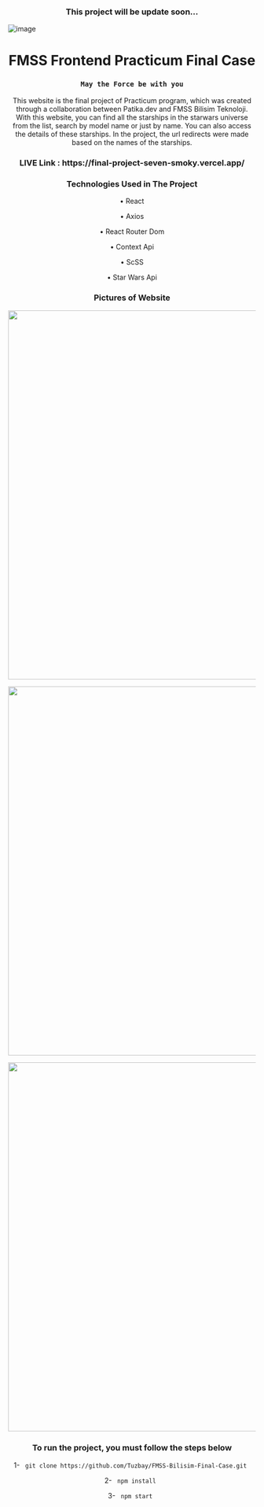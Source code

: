 <h3 align=center>This project will be update soon...</h3>

![image](https://user-images.githubusercontent.com/77413300/235921204-3eb89f17-0a18-490f-8023-5f2d5ad0e5aa.png)

<h1 align=center> FMSS Frontend Practicum Final Case </h1>

<h3 align=center> <code>May the Force be with you</code> </h3>

<p align=center>This website is the final project of Practicum program, which was created through a collaboration between Patika.dev and FMSS Bilisim Teknoloji. 
With this website, you can find all the starships in the starwars universe from the list, search by model name or just by name. You can also access the details of these starships.
In the project, the url redirects were made based on the names of the starships.</p>

<h3 align=center>LIVE Link : https://final-project-seven-smoky.vercel.app/</h3>

<h3 align=center> Technologies Used in The Project</h3>

 <p align=center>• React</p> 
 <p align=center>• Axios</p> 
 <p align=center>• React Router Dom</p> 
 <p align=center>• Context Api</p> 
 <p align=center>• ScSS</p> 
 <p align=center>• Star Wars Api</p> 

 <h3 align=center>Pictures of Website</h3>
 
<p  align=center><img align=center width=750 src="https://user-images.githubusercontent.com/77413300/235922853-be54c308-7bf1-4e84-8778-3079eca4a2ea.png" alt=""></p>
<p  align=center><img width=750 src="https://user-images.githubusercontent.com/77413300/235922798-f678074e-8b9d-43e6-8e38-8cf67d56d4d9.png" alt=""></p>
<p  align=center><img align=center width=750 src="https://user-images.githubusercontent.com/77413300/235922958-c193ca3b-48f2-49f2-8612-d947f49c3955.png" alt=""></p>

<h3 align=center>To run the project, you must follow the steps below</h3>

<p align=center>

<p align=center>1- <code> git clone https://github.com/Tuzbay/FMSS-Bilisim-Final-Case.git </code> <br/> </p>
<p align=center>2- <code> npm install </code> <br/></p>
<p align=center>3- <code> npm start </code></p>



